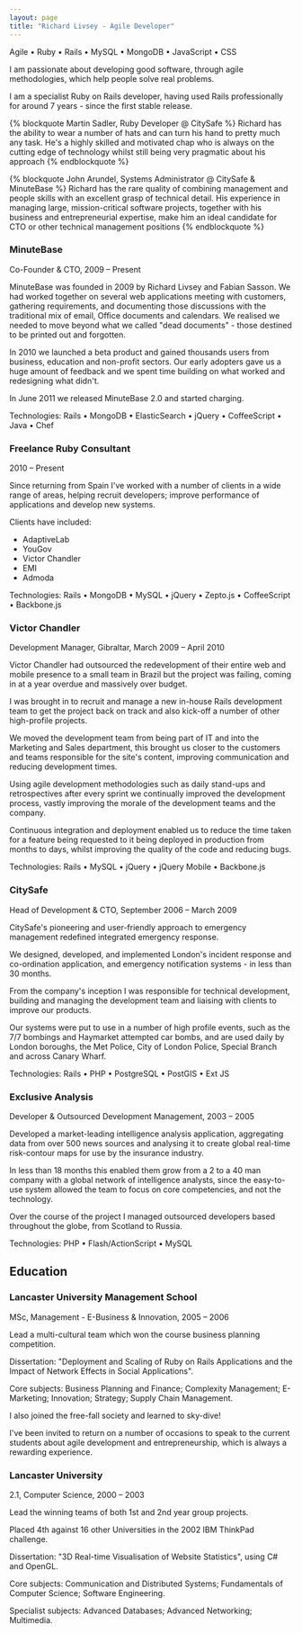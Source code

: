 ```yaml
---
layout: page
title: "Richard Livsey - Agile Developer"
---
```


Agile &bull; Ruby &bull; Rails &bull; MySQL &bull; MongoDB &bull; JavaScript &bull; CSS

I am passionate about developing good software, through agile methodologies, which help people solve real problems.

I am a specialist Ruby on Rails developer, having used Rails professionally for around 7 years - since the first stable release.


{% blockquote Martin Sadler, Ruby Developer @ CitySafe %}
  Richard has the ability to wear a number of hats and can turn his hand to pretty much any task. He's a highly skilled and motivated chap who is always on the cutting edge of technology whilst still being very pragmatic about his approach
{% endblockquote %}

{% blockquote John Arundel, Systems Administrator @ CitySafe &amp; MinuteBase %}
Richard has the rare quality of combining management and people skills with an excellent grasp of technical detail. His experience in managing large, mission-critical software projects, together with his business and entrepreneurial expertise, make him an ideal candidate for CTO or other technical management positions
{% endblockquote %}


### MinuteBase
Co-Founder & CTO, 2009 &ndash; Present

MinuteBase was founded in 2009 by Richard Livsey and Fabian Sasson. We had worked together on several web applications meeting with customers, gathering requirements, and documenting those discussions with the traditional mix of email, Office documents and calendars. We realised we needed to move beyond what we called "dead documents" - those destined to be printed out and forgotten.

In 2010 we launched a beta product and gained thousands users from business, education and non-profit sectors. Our early adopters gave us a huge amount of feedback and we spent time building on what worked and redesigning what didn't.

In June 2011 we released MinuteBase 2.0 and started charging.

Technologies: Rails &bull; MongoDB &bull; ElasticSearch &bull; jQuery &bull; CoffeeScript &bull; Java &bull; Chef

### Freelance Ruby Consultant

2010 &ndash; Present

Since returning from Spain I've worked with a number of clients in a wide range of areas, helping recruit developers; improve performance of applications and develop new systems.

Clients have included:

* AdaptiveLab
* YouGov
* Victor Chandler
* EMI
* Admoda

Technologies: Rails &bull; MongoDB &bull; MySQL &bull; jQuery &bull; Zepto.js &bull; CoffeeScript &bull; Backbone.js


### Victor Chandler

Development Manager, Gibraltar, March 2009 &ndash; April 2010

Victor Chandler had outsourced the redevelopment of their entire web and mobile presence to a small team in Brazil but the project was failing, coming in at a year overdue and massively over budget.

I was brought in to recruit and manage a new in-house Rails development team to get the project back on track and also kick-off a number of other high-profile projects.

We moved the development team from being part of IT and into the Marketing and Sales department, this brought us closer to the customers and teams responsible for the site's content, improving communication and reducing development times.

Using agile development methodologies such as daily stand-ups and retrospectives after every sprint we continually improved the development process, vastly improving the morale of the development teams and the company.

Continuous integration and deployment enabled us to reduce the time taken for a feature being requested to it being deployed in production from months to days, whilst improving the quality of the code and reducing bugs.

Technologies: Rails &bull; MySQL &bull; jQuery &bull; jQuery Mobile &bull; Backbone.js


### CitySafe

Head of Development & CTO, September 2006 &ndash; March 2009

CitySafe's pioneering and user-friendly approach to emergency management redefined integrated emergency response.

We designed, developed, and implemented London's incident response and co-ordination application, and emergency notification systems - in less than 30 months.

From the company's inception I was responsible for technical development, building and managing the development team and liaising with clients to improve our products.

Our systems were put to use in a number of high profile events, such as the 7/7 bombings and Haymarket attempted car bombs, and are used daily by London boroughs, the Met Police, City of London Police, Special Branch and across Canary Wharf.

Technologies: Rails &bull; PHP &bull; PostgreSQL &bull; PostGIS &bull; Ext JS


### Exclusive Analysis

Developer & Outsourced Development Management, 2003 &ndash; 2005

Developed a market-leading intelligence analysis application, aggregating data from over 500 news sources and analysing it to create global real-time risk-contour maps for use by the insurance industry.

In less than 18 months this enabled them grow from a 2 to a 40 man company with a global network of intelligence analysts, since the easy-to-use system allowed the team to focus on core competencies, and not the technology.

Over the course of the project I managed outsourced developers based throughout the globe, from Scotland to Russia.

Technologies: PHP &bull; Flash/ActionScript &bull; MySQL

## Education

### Lancaster University Management School

MSc, Management - E-Business & Innovation, 2005 &ndash; 2006

Lead a multi-cultural team which won the course business planning competition.

Dissertation: "Deployment and Scaling of Ruby on Rails Applications and the Impact of Network Effects in Social Applications".

Core subjects: Business Planning and Finance; Complexity Management; E-Marketing; Innovation; Strategy; Supply Chain Management.

I also joined the free-fall society and learned to sky-dive!

I've been invited to return on a number of occasions to speak to the current students about agile development and entrepreneurship, which is always a rewarding experience.

### Lancaster University

2.1, Computer Science, 2000 &ndash; 2003

Lead the winning teams of both 1st and 2nd year group projects.

Placed 4th against 16 other Universities in the 2002 IBM ThinkPad challenge.

Dissertation: "3D Real-time Visualisation of Website Statistics", using C# and OpenGL.

Core subjects: Communication and Distributed Systems; Fundamentals of Computer Science; Software Engineering.

Specialist subjects: Advanced Databases; Advanced Networking; Multimedia.